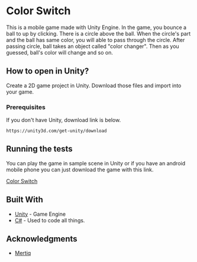 # Color Switch

This is a mobile game made with Unity Engine. In the game, you bounce a ball to up by clicking. There is a circle above the ball. When the circle's part and the ball has same color, you will able to pass through the circle. After passing circle, ball takes an object called "color changer". Then as you guessed, ball's color will change and so on. 

## How to open in Unity?

Create a 2D game project in Unity. Download those files and import into your game.

### Prerequisites

If you don't have Unity, download link is below. 

```
https://unity3d.com/get-unity/download
```
 
## Running the tests

You can play the game in sample scene in Unity or if you have an android mobile phone you can just download the game with this link.

[Color Switch](https://play.google.com/store/apps/details?id=com.Mertiq.ColorSwitch) 


## Built With

* [Unity](https://unity.com) - Game Engine
* [C#]() - Used to code all things.

## Acknowledgments

* [Mertiq](https://github.com/Mertiq)
